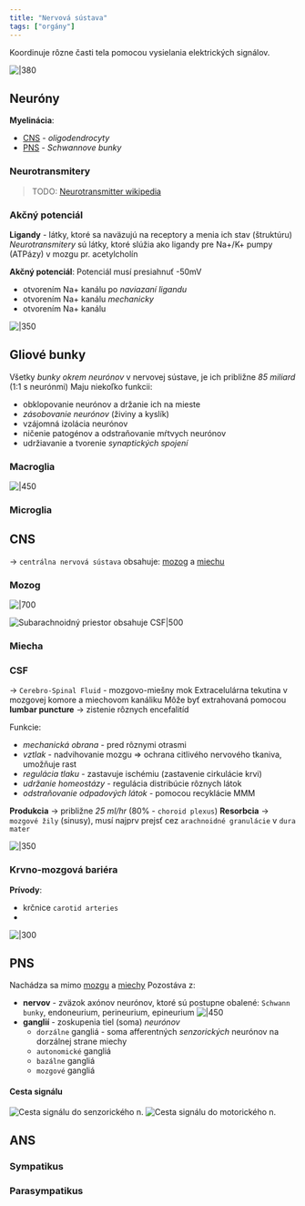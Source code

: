 ```yaml
---
title: "Nervová sústava"
tags: ["orgány"]
---
```


Koordinuje rôzne časti tela pomocou vysielania elektrických signálov.

![|380](attachments/Pasted%20image%2020230321223553.png)

## Neuróny

**Myelinácia**: 
- [CNS](#CNS) - *oligodendrocyty*
- [PNS](#PNS) - *Schwannove bunky*


### Neurotransmitery

> TODO: [Neurotransmitter wikipedia](https://en.wikipedia.org/wiki/Neurotransmitter)

### Akčný potenciál

**Ligandy** - látky, ktoré sa naväzujú na receptory a menia ich stav (štruktúru)
*Neurotransmitery* sú látky, ktoré slúžia ako ligandy pre Na+/K+ pumpy (ATPázy) v mozgu
	pr. acetylcholín

**Akčný potenciál**:
Potenciál musí presiahnuť -50mV
- otvorením Na+ kanálu po *naviazaní ligandu*
- otvorením Na+ kanálu *mechanicky*
- otvorením Na+ kanálu 

![|350](attachments/akcny-potencial.png)

## Gliové bunky

Všetky *bunky okrem neurónov* v nervovej sústave, je ich približne *85 miliard* (1:1 s neurónmi)
Maju niekoľko funkcii:
- obklopovanie neurónov a držanie ich na mieste
- *zásobovanie neurónov* (živiny a kyslík)
- vzájomná izolácia neurónov
- ničenie patogénov a odstraňovanie mŕtvych neurónov
- udržiavanie a tvorenie *synaptických spojení*

### Macroglia

![|450](attachments/gliové-bunky.png)

### Microglia



## CNS
-> `centrálna nervová sústava`
obsahuje: [mozog](#Mozog) a [miechu](#Miecha)

### Mozog

![|700](attachments/mozog-sagitalna-rovina.png)

![Subarachnoidný priestor obsahuje CSF|500](attachments/vrstvy-ochrany-cns.png)

### Miecha



### CSF

-> `Cerebro-Spinal Fluid` - mozgovo-miešny mok
Extracelulárna tekutina v mozgovej komore a miechovom kanáliku
Môže byť extrahovaná pomocou **lumbar puncture** -> zistenie rôznych encefalitíd

Funkcie:
- *mechanická obrana* - pred rôznymi otrasmi
- *vztlak* - nadvihovanie mozgu => ochrana citlivého nervového tkaniva, umožňuje rast
- *regulácia tlaku* - zastavuje ischémiu (zastavenie cirkulácie krvi)
- *udržanie homeostázy* - regulácia distribúcie rôznych látok
- *odstraňovanie odpadových látok* - pomocou recyklácie MMM

**Produkcia** -> približne *25 ml/hr* (80% - `choroid plexus`)
**Resorbcia** -> `mozgové žily` (sinusy), musí najprv prejsť cez `arachnoidné granulácie` v `dura mater`

![|350](attachments/CSF-sústava.png)

### Krvno-mozgová bariéra

**Prívody**:
- krčnice `carotid arteries`
- 
![|300](attachments/mozgové-cievy.png)

## PNS

Nachádza sa mimo [mozgu](#Mozog) a [miechy](#Miecha)
Pozostáva z:
- **nervov** - zväzok axónov neurónov, ktoré sú postupne obalené: `Schwann bunky`, endoneurium, perineurium, epineurium
	![|450](attachments/Pasted%20image%2020230322095849.png)
- **ganglií** - zoskupenia tiel (soma) *neurónov*
	- `dorzálne` gangliá - soma afferentných *senzorických* neurónov na dorzálnej strane miechy
	- `autonomické` gangliá
	- `bazálne` gangliá
	- `mozgové` gangliá

#### Cesta signálu

![Cesta signálu do senzorického n.](attachments/senzorický-neurón-pathway.png)
![Cesta signálu do motorického n.](attachments/motorický-neurón-pathway.png)

## ANS

### Sympatikus

### Parasympatikus